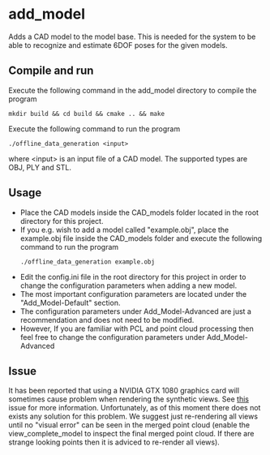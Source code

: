 # add_model
Adds a CAD model to the model base. This is needed for the system to be able to recognize and estimate 6DOF poses for the given models.

## Compile and run
Execute the following command in the add_model directory to compile the program
```
mkdir build && cd build && cmake .. && make
```
Execute the following command to run the program
```
./offline_data_generation <input>
```
where \<input\> is an input file of a CAD model. The supported types are OBJ, PLY and STL. 

## Usage
*  Place the CAD models inside the CAD_models folder located in the root directory for this project.
*  If you e.g. wish to add a model called "example.obj", place the example.obj file inside the CAD_models folder and
execute the following command to run the program
    ```
    ./offline_data_generation example.obj
    ```
* Edit the config.ini file in the root directory for this project in order to change the configuration parameters when adding a new model.
* The most important configuration parameters are located under the "Add_Model-Default" section. 
* The configuration parameters under Add_Model-Advanced are just a recommendation and does not need to be modified. 
* However, If you are familiar with PCL and point cloud processing then feel free to change the configuration parameters under Add_Model-Advanced 

## Issue
It has been reported that using a NVIDIA GTX 1080 graphics card will sometimes cause problem when rendering the synthetic views. See [this](https://github.com/PointCloudLibrary/pcl/issues/2188) issue for more information. Unfortunately, as of this moment there does not exists any solution for this problem. We suggest just re-rendering all views until no "visual error" can be seen in the merged point cloud (enable the view_complete_model to inspect the final merged point cloud. If there are strange looking points then it is adviced to re-render all views).

